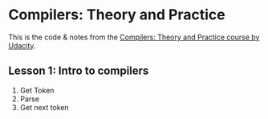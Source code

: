 # Compilers: Theory and Practice

This is the code & notes from the [Compilers: Theory and Practice course by Udacity](https://www.udacity.com/course/compilers-theory-and-practice--ud168).

## Lesson 1: Intro to compilers

1. Get Token
2. Parse
3. Get next token
